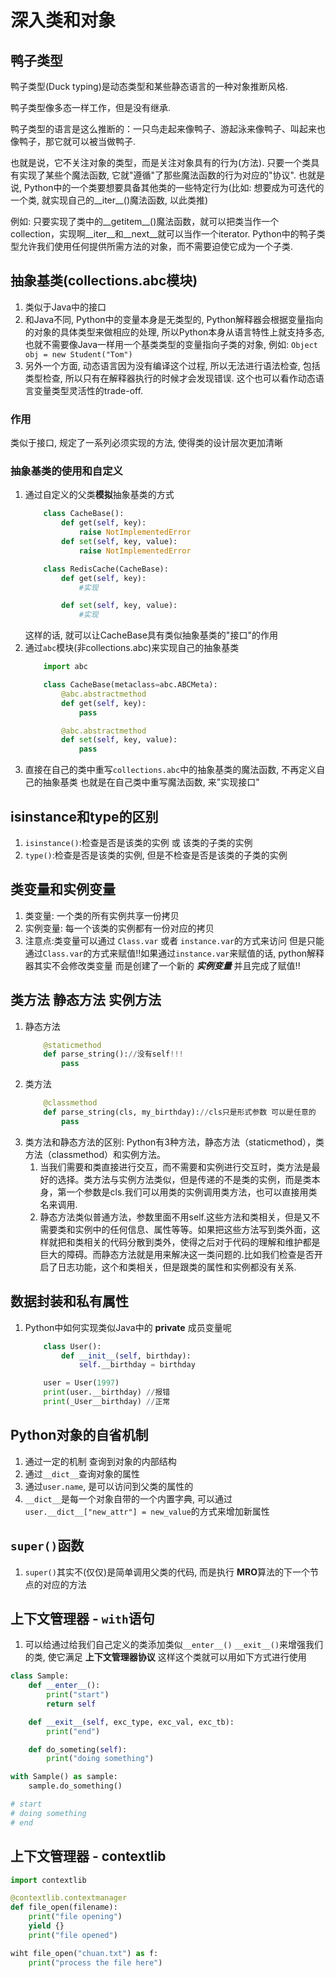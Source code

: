 # 深入类和对象


## 鸭子类型
鸭子类型(Duck typing)是动态类型和某些静态语言的一种对象推断风格.

鸭子类型像多态一样工作，但是没有继承.

鸭子类型的语言是这么推断的：一只鸟走起来像鸭子、游起泳来像鸭子、叫起来也像鸭子，那它就可以被当做鸭子.

也就是说，它不关注对象的类型，而是关注对象具有的行为(方法). 只要一个类具有实现了某些个魔法函数, 它就"遵循"了那些魔法函数的行为对应的"协议". 也就是说, Python中的一个类要想要具备其他类的一些特定行为(比如: 想要成为可迭代的一个类, 就实现自己的__iter__()魔法函数, 以此类推)

例如: 只要实现了类中的__getitem__()魔法函数，就可以把类当作一个collection，实现啊__iter__和__next__就可以当作一个iterator. Python中的鸭子类型允许我们使用任何提供所需方法的对象，而不需要迫使它成为一个子类.

## 抽象基类(collections.abc模块)
1. 类似于Java中的接口
2. 和Java不同, Python中的变量本身是无类型的, Python解释器会根据变量指向的对象的具体类型来做相应的处理, 所以Python本身从语言特性上就支持多态, 也就不需要像Java一样用一个基类类型的变量指向子类的对象, 例如: `Object obj = new Student("Tom")`
3. 另外一个方面, 动态语言因为没有编译这个过程, 所以无法进行语法检查, 包括类型检查, 所以只有在解释器执行的时候才会发现错误. 这个也可以看作动态语言变量类型灵活性的trade-off.
### 作用
类似于接口, 规定了一系列必须实现的方法, 使得类的设计层次更加清晰

### 抽象基类的使用和自定义
1. 通过自定义的父类**模拟**抽象基类的方式
    ```python
        class CacheBase():
            def get(self, key):
                raise NotImplementedError
            def set(self, key, value):
                raise NotImplementedError

        class RedisCache(CacheBase):
            def get(self, key):
                #实现

            def set(self, key, value):
                #实现
    ```
    这样的话, 就可以让CacheBase具有类似抽象基类的"接口"的作用
2. 通过`abc`模块(非collections.abc)来实现自己的抽象基类
    ```python
        import abc

        class CacheBase(metaclass=abc.ABCMeta):
            @abc.abstractmethod
            def get(self, key):
                pass

            @abc.abstractmethod
            def set(self, key, value):
                pass
    ```
3. 直接在自己的类中重写`collections.abc`中的抽象基类的魔法函数, 不再定义自己的抽象基类
    也就是在自己类中重写魔法函数, 来"实现接口"


## isinstance和type的区别
1. `isinstance()`:检查是否是该类的实例 或 该类的子类的实例
2. `type()`:检查是否是该类的实例, 但是不检查是否是该类的子类的实例


## 类变量和实例变量
1. 类变量: 一个类的所有实例共享一份拷贝
2. 实例变量: 每一个该类的实例都有一份对应的拷贝
3. 注意点:类变量可以通过 `Class.var` 或者 `instance.var`的方式来访问 但是只能通过`Class.var`的方式来赋值!!如果通过`instance.var`来赋值的话, python解释器其实不会修改类变量 而是创建了一个新的 ***实例变量*** 并且完成了赋值!!


## 类方法 静态方法 实例方法
1. 静态方法
    ```python
        @staticmethod
        def parse_string()://没有self!!!
            pass
    ```
2. 类方法
    ```python
        @classmethod
        def parse_string(cls, my_birthday)://cls只是形式参数 可以是任意的
            pass
    ```
3. 类方法和静态方法的区别:
   Python有3种方法，静态方法（staticmethod），类方法（classmethod）和实例方法。
   1. 当我们需要和类直接进行交互，而不需要和实例进行交互时，类方法是最好的选择。类方法与实例方法类似，但是传递的不是类的实例，而是类本身，第一个参数是cls.我们可以用类的实例调用类方法，也可以直接用类名来调用.
   2. 静态方法类似普通方法，参数里面不用self.这些方法和类相关，但是又不需要类和实例中的任何信息、属性等等。如果把这些方法写到类外面，这样就把和类相关的代码分散到类外，使得之后对于代码的理解和维护都是巨大的障碍。而静态方法就是用来解决这一类问题的.比如我们检查是否开启了日志功能，这个和类相关，但是跟类的属性和实例都没有关系.




## 数据封装和私有属性
1. Python中如何实现类似Java中的 **private** 成员变量呢
    ```python
        class User():
            def __init__(self, birthday):
                self.__birthday = birthday

        user = User(1997)
        print(user.__birthday) //报错
        print(_User__birthday) //正常
    ```


## Python对象的自省机制
1. 通过一定的机制 查询到对象的内部结构
2. 通过`__dict__`查询对象的属性
3. 通过`user.name`, 是可以访问到父类的属性的
4. `__dict__`是每一个对象自带的一个内置字典, 可以通过`user.__dict__["new_attr"] = new_value`的方式来增加新属性

## `super()`函数
1. `super()`其实不(仅仅)是简单调用父类的代码, 而是执行 **MRO**算法的下一个节点的对应的方法


## 上下文管理器 - `with`语句
1. 可以给通过给我们自己定义的类添加类似`__enter__()` `__exit__()`来增强我们的类, 使它满足 **上下文管理器协议** 这样这个类就可以用如下方式进行使用
```python
class Sample:
    def __enter__():
        print("start")
        return self

    def __exit__(self, exc_type, exc_val, exc_tb):
        print("end")

    def do_someting(self):
        print("doing something")

with Sample() as sample:
    sample.do_something()

# start
# doing something
# end 
```

## 上下文管理器 - contextlib
```python
import contextlib

@contextlib.contextmanager
def file_open(filename):
    print("file opening")
    yield {}
    print("file opened")

wiht file_open("chuan.txt") as f:
    print("process the file here")

    
```


